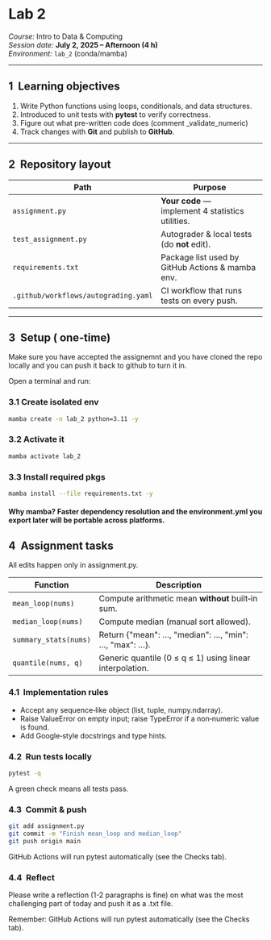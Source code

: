 # Lab 2

*Course:* Intro to Data & Computing  
*Session date:* **July 2, 2025 – Afternoon (4 h)**  
*Environment:* `lab_2` (conda/mamba)

---

## 1  Learning objectives

1. Write Python functions using loops, conditionals, and data structures.
2. Introduced to unit tests with **pytest** to verify correctness.
3. Figure out what pre-written code does (comment _validate_numeric)
4. Track changes with **Git** and publish to **GitHub**. 

---

## 2  Repository layout

| Path | Purpose |
|------|---------|
| `assignment.py` | **Your code** — implement 4 statistics utilities. |
| `test_assignment.py` | Autograder & local tests (do **not** edit). |
| `requirements.txt` | Package list used by GitHub Actions & mamba env. |
| `.github/workflows/autograding.yaml` | CI workflow that runs tests on every push. |

---

## 3  Setup ( one‑time)

Make sure you have accepted the assignemnt and you have cloned the repo locally and you can push it back to github to turn it in. 

Open a terminal and run:

### 3.1 Create isolated env
```bash
mamba create -n lab_2 python=3.11 -y
```

### 3.2 Activate it
```bash
mamba activate lab_2
```
### 3.3 Install required pkgs
```bash
mamba install --file requirements.txt -y
```
#### Why mamba? Faster dependency resolution and the environment.yml you export later will be portable across platforms.


## 4  Assignment tasks

All edits happen only in assignment.py.

| Function | Description |
|------|---------|
| `mean_loop(nums)` | Compute arithmetic mean **without** built‑in sum. |
| `median_loop(nums)` | Compute median (manual sort allowed). |
| `summary_stats(nums)` | Return {"mean": …, "median": …, "min": …, "max": …}. |
| `quantile(nums, q)` | Generic quantile (0 ≤ q ≤ 1) using linear interpolation. |


### 4.1  Implementation rules

- Accept any sequence‑like object (list, tuple, numpy.ndarray).
- Raise ValueError on empty input; raise TypeError if a non‑numeric value is found.
- Add Google‑style docstrings and type hints.

### 4.2  Run tests locally

```bash
pytest -q
```
A green check means all tests pass.

###  4.3  Commit & push
```bash
git add assignment.py
git commit -m "Finish mean_loop and median_loop"
git push origin main
```
GitHub Actions will run pytest automatically (see the Checks tab).

###  4.4  Reflect

Please write a reflection (1-2 paragraphs is fine) on what was the most challenging part of today and push it as a .txt file. 

Remember: GitHub Actions will run pytest automatically (see the Checks tab).
